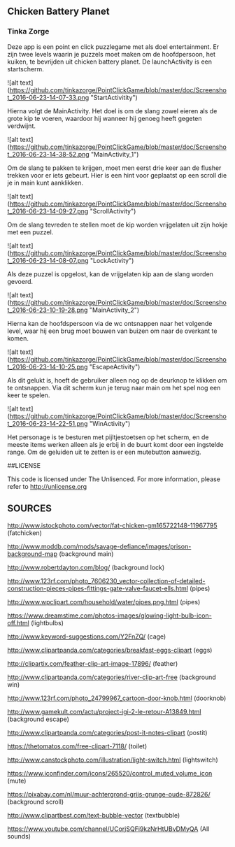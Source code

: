 ## Chicken Battery Planet
### Tinka Zorge

Deze app is een point en click puzzlegame met als doel entertainment. Er zijn twee levels waarin je puzzels moet maken om de hoofdpersoon, het kuiken, te bevrijden uit chicken battery planet. De launchActivity is een startscherm.

![alt text] (https://github.com/tinkazorge/PointClickGame/blob/master/doc/Screenshot_2016-06-23-14-07-33.png "StartActivitity")

Hierna volgt de MainActivity. Het doel is om de slang zowel eieren als de grote kip te voeren, waardoor hij wanneer hij genoeg heeft gegeten verdwijnt. 

![alt text] (https://github.com/tinkazorge/PointClickGame/blob/master/doc/Screenshot_2016-06-23-14-38-52.png "MainActivity_1")

Om de slang te pakken te krijgen, moet men eerst drie keer aan de flusher trekken voor er iets gebeurt. Hier is een hint voor geplaatst op een scroll die je in main kunt aanklikken. 

![alt text] (https://github.com/tinkazorge/PointClickGame/blob/master/doc/Screenshot_2016-06-23-14-09-27.png "ScrollActivity")

Om de slang tevreden te stellen moet de kip worden vrijgelaten uit zijn hokje met een puzzel.

![alt text] (https://github.com/tinkazorge/PointClickGame/blob/master/doc/Screenshot_2016-06-23-14-08-07.png "LockActivity")

Als deze puzzel is opgelost, kan de vrijgelaten kip aan de slang worden gevoerd. 

![alt text] (https://github.com/tinkazorge/PointClickGame/blob/master/doc/Screenshot_2016-06-23-10-19-28.png "MainActivity_2")

Hierna kan de hoofdspersoon via de wc ontsnappen naar het volgende level, waar hij een brug moet bouwen van buizen om naar de 
overkant te komen. 

![alt text] (https://github.com/tinkazorge/PointClickGame/blob/master/doc/Screenshot_2016-06-23-14-10-25.png "EscapeActivity")

Als dit gelukt is, hoeft de gebruiker alleen nog op de deurknop te klikken om te ontsnappen. Via dit scherm kun je terug naar main om het spel nog een keer te spelen. 

![alt text] (https://github.com/tinkazorge/PointClickGame/blob/master/doc/Screenshot_2016-06-23-14-22-51.png "WinActivity")

Het personage is te besturen met pijltjestoetsen op het scherm, en de meeste items werken alleen als je erbij in de buurt komt door een ingstelde range. Om de geluiden uit te zetten is er een mutebutton aanwezig. 

##LICENSE

This code is licensed under The Unlisenced. For more information, please refer to <http://unlicense.org> 

## SOURCES

http://www.istockphoto.com/vector/fat-chicken-gm165722148-11967795 (fatchicken)

http://www.moddb.com/mods/savage-defiance/images/prison-background-map (background main)

http://www.robertdayton.com/blog/ (background lock)

http://www.123rf.com/photo_7606230_vector-collection-of-detailed-construction-pieces-pipes-fittings-gate-valve-faucet-ells.html (pipes)

http://www.wpclipart.com/household/water/pipes.png.html (pipes)

https://www.dreamstime.com/photos-images/glowing-light-bulb-icon-off.html (lightbulbs)

http://www.keyword-suggestions.com/Y2FnZQ/ (cage)

http://www.clipartpanda.com/categories/breakfast-eggs-clipart (eggs)

http://clipartix.com/feather-clip-art-image-17896/ (feather)

http://www.clipartpanda.com/categories/river-clip-art-free (background win)

http://www.123rf.com/photo_24799967_cartoon-door-knob.html (doorknob)

http://www.gamekult.com/actu/project-igi-2-le-retour-A13849.html (background escape)

http://www.clipartpanda.com/categories/post-it-notes-clipart (postit)

https://thetomatos.com/free-clipart-7118/ (toilet)

http://www.canstockphoto.com/illustration/light-switch.html (lightswitch)

https://www.iconfinder.com/icons/265520/control_muted_volume_icon (mute)

https://pixabay.com/nl/muur-achtergrond-grijs-grunge-oude-872826/ (background scroll)

http://www.clipartbest.com/text-bubble-vector (textbubble)

https://www.youtube.com/channel/UCorjSQFi9kzNrHtUBvDMyQA (All sounds)

